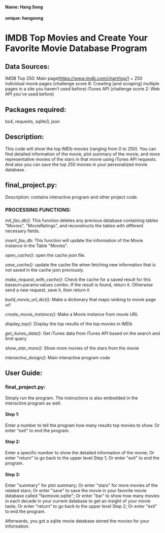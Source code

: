 #### Name: Hang Song ####
#### unique: hangsong ###



# IMDB Top Movies and Create Your Favorite Movie Database Program

## Data Sources:

IMDB Top 250: Main page[https://www.imdb.com/chart/top/] + 250 individual movie pages
(challenge score 8: Crawling [and scraping] multiple pages in a site you haven’t used before)
iTunes API
(challenge score 2: Web API you’ve used before)

## Packages required:
bs4, requests, sqlite3, json

## Description:
This code will show the top IMDb movies (ranging from 0 to 250). You can find detailed information of the movie, plot summary of the movie, and more representative movies of the stars in that movie using iTunes API requests. And also you can save the top 250 movies in your personalized movie database.

## final_project.py:
Description: contains interactive program and other project code. 

### PROCESSING FUNCTIONS:

_init_fav_db()_: This function deletes any previous database containing tables "Movies", "MovieRatings", and reconstructs the tables with different necessary fields.

_insert_fav_db_: This function will update the information of the Movie instance in the Table "Movies". 

_open_cache()_: open the cache json file.

_save_cache()_: update the cache file when fetching new information that is not saved in the cache json previously.

_make_request_with_cache()_: Check the cache for a saved result for this baseurl+params:values combo. If the result is found, return it. Otherwise send a new request, save it, then return it

_build_movie_url_dict()_: Make a dictionary that maps ranking to movie page url

_create_movie_instance()_: Make a Movie instance from movie URL

_display_top()_: Display the top <num> results of the top movies in IMDb

_get_itunes_data()_: Get iTunes data from iTunes API based on the search and limit query

_show_star_more()_: Show more movies of the stars from the movie

_interactive_design()_: Main interactive program code



## User Guide:

### final_project.py:

Simply run the program. The instructions is also embedded in the interactive program as well.

#### Step 1:
Enter a number to tell the program how many results top movies to show.
Or enter "exit" to end the program.

#### Step 2:
Enter a specific number to show the detailed information of the movie;
Or enter "return" to go back to the upper level Step 1;
Or enter "exit" to end the program.
#### Step 3:
Enter "summary" for plot summary;
Or enter "stars" for more movies of the related stars;
Or enter "save" to save the movie in your favorite movie database called "favmovie.sqlite";
Or enter "bar" to show how many movies in each decade in your current database to get an insight of your movie taste;
Or enter "return" to go back to the upper level Step 2;
Or enter "exit" to end the program.

Afterwards, you got a sqlite movie database stored the movies for your information.

